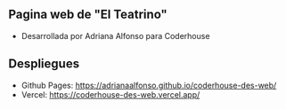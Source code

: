 ## Pagina web de "El Teatrino"
* Desarrollada por Adriana Alfonso para Coderhouse

## Despliegues
* Github Pages: https://adrianaalfonso.github.io/coderhouse-des-web/
* Vercel: https://coderhouse-des-web.vercel.app/
